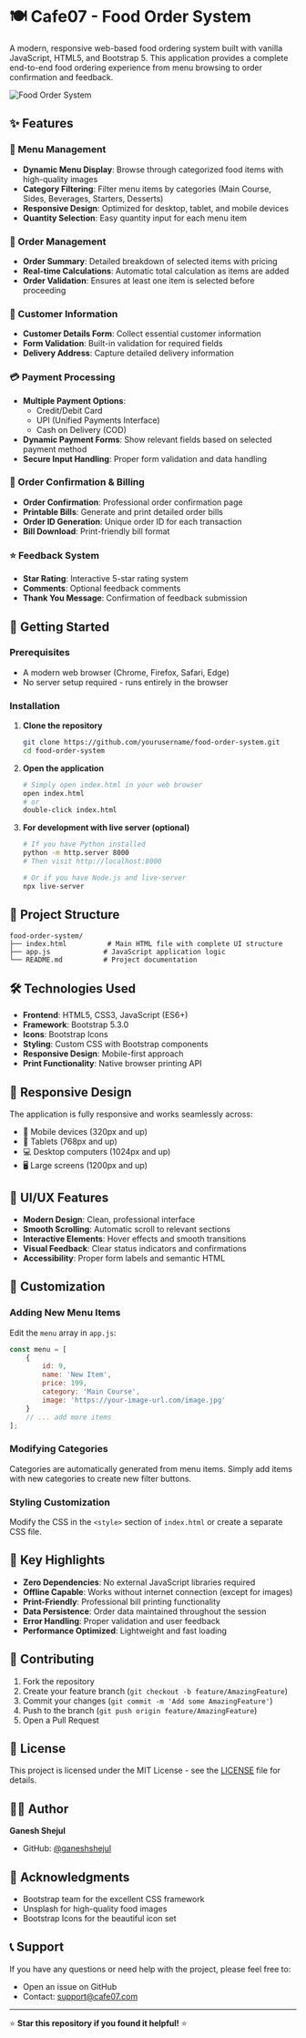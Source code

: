 # 🍽️ Cafe07 - Food Order System

A modern, responsive web-based food ordering system built with vanilla JavaScript, HTML5, and Bootstrap 5. This application provides a complete end-to-end food ordering experience from menu browsing to order confirmation and feedback.

![Food Order System](https://images.unsplash.com/photo-1565299624946-b28f40a0ae38?ixlib=rb-1.2.1&auto=format&fit=crop&w=1200&q=80)

## ✨ Features

### 🍕 Menu Management
- **Dynamic Menu Display**: Browse through categorized food items with high-quality images
- **Category Filtering**: Filter menu items by categories (Main Course, Sides, Beverages, Starters, Desserts)
- **Responsive Design**: Optimized for desktop, tablet, and mobile devices
- **Quantity Selection**: Easy quantity input for each menu item

### 🛒 Order Management
- **Order Summary**: Detailed breakdown of selected items with pricing
- **Real-time Calculations**: Automatic total calculation as items are added
- **Order Validation**: Ensures at least one item is selected before proceeding

### 👤 Customer Information
- **Customer Details Form**: Collect essential customer information
- **Form Validation**: Built-in validation for required fields
- **Delivery Address**: Capture detailed delivery information

### 💳 Payment Processing
- **Multiple Payment Options**:
  - Credit/Debit Card
  - UPI (Unified Payments Interface)
  - Cash on Delivery (COD)
- **Dynamic Payment Forms**: Show relevant fields based on selected payment method
- **Secure Input Handling**: Proper form validation and data handling

### 📄 Order Confirmation & Billing
- **Order Confirmation**: Professional order confirmation page
- **Printable Bills**: Generate and print detailed order bills
- **Order ID Generation**: Unique order ID for each transaction
- **Bill Download**: Print-friendly bill format

### ⭐ Feedback System
- **Star Rating**: Interactive 5-star rating system
- **Comments**: Optional feedback comments
- **Thank You Message**: Confirmation of feedback submission

## 🚀 Getting Started

### Prerequisites
- A modern web browser (Chrome, Firefox, Safari, Edge)
- No server setup required - runs entirely in the browser

### Installation

1. **Clone the repository**
   ```bash
   git clone https://github.com/yourusername/food-order-system.git
   cd food-order-system
   ```

2. **Open the application**
   ```bash
   # Simply open index.html in your web browser
   open index.html
   # or
   double-click index.html
   ```

3. **For development with live server (optional)**
   ```bash
   # If you have Python installed
   python -m http.server 8000
   # Then visit http://localhost:8000
   
   # Or if you have Node.js and live-server
   npx live-server
   ```

## 📁 Project Structure

```
food-order-system/
├── index.html          # Main HTML file with complete UI structure
├── app.js             # JavaScript application logic
└── README.md          # Project documentation
```

## 🛠️ Technologies Used

- **Frontend**: HTML5, CSS3, JavaScript (ES6+)
- **Framework**: Bootstrap 5.3.0
- **Icons**: Bootstrap Icons
- **Styling**: Custom CSS with Bootstrap components
- **Responsive Design**: Mobile-first approach
- **Print Functionality**: Native browser printing API

## 📱 Responsive Design

The application is fully responsive and works seamlessly across:
- 📱 Mobile devices (320px and up)
- 📱 Tablets (768px and up)
- 💻 Desktop computers (1024px and up)
- 🖥️ Large screens (1200px and up)

## 🎨 UI/UX Features

- **Modern Design**: Clean, professional interface
- **Smooth Scrolling**: Automatic scroll to relevant sections
- **Interactive Elements**: Hover effects and smooth transitions
- **Visual Feedback**: Clear status indicators and confirmations
- **Accessibility**: Proper form labels and semantic HTML

## 🔧 Customization

### Adding New Menu Items
Edit the `menu` array in `app.js`:

```javascript
const menu = [
    {
        id: 9,
        name: 'New Item',
        price: 199,
        category: 'Main Course',
        image: 'https://your-image-url.com/image.jpg'
    }
    // ... add more items
];
```

### Modifying Categories
Categories are automatically generated from menu items. Simply add items with new categories to create new filter buttons.

### Styling Customization
Modify the CSS in the `<style>` section of `index.html` or create a separate CSS file.

## 🌟 Key Highlights

- **Zero Dependencies**: No external JavaScript libraries required
- **Offline Capable**: Works without internet connection (except for images)
- **Print-Friendly**: Professional bill printing functionality
- **Data Persistence**: Order data maintained throughout the session
- **Error Handling**: Proper validation and user feedback
- **Performance Optimized**: Lightweight and fast loading

## 🤝 Contributing

1. Fork the repository
2. Create your feature branch (`git checkout -b feature/AmazingFeature`)
3. Commit your changes (`git commit -m 'Add some AmazingFeature'`)
4. Push to the branch (`git push origin feature/AmazingFeature`)
5. Open a Pull Request

## 📝 License

This project is licensed under the MIT License - see the [LICENSE](LICENSE) file for details.

## 👨‍💻 Author

**Ganesh Shejul**
- GitHub: [@ganeshshejul](https://github.com/ganeshshejul)

## 🙏 Acknowledgments

- Bootstrap team for the excellent CSS framework
- Unsplash for high-quality food images
- Bootstrap Icons for the beautiful icon set

## 📞 Support

If you have any questions or need help with the project, please feel free to:
- Open an issue on GitHub
- Contact: support@cafe07.com

---

⭐ **Star this repository if you found it helpful!** ⭐
